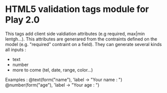 # HTML5 validation tags module for Play 2.0

This tags add client side valdiation attributes (e.g required, max|min lentgh...). 
This attributes are generared from the contraints defined on the model (e.g. "required" contraint on a field). 
They can generate several kinds all inputs : 

 * text
 * number
 * more to come (tel, date, range, color...)

Examples :
@text(form("name"), 'label -> "Your name : ")
@number(form("age"), 'label -> "Your age : ")

